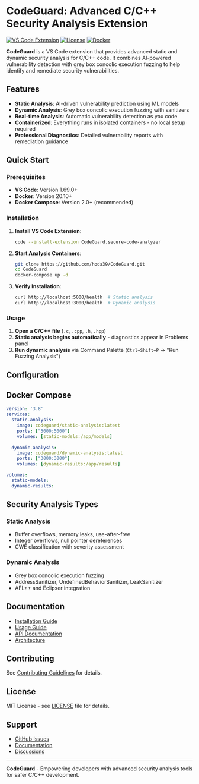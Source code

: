 # CodeGuard: Advanced C/C++ Security Analysis Extension

[![VS Code Extension](https://img.shields.io/badge/VS%20Code-Extension-blue?logo=visual-studio-code)](https://marketplace.visualstudio.com/)
[![License](https://img.shields.io/badge/License-MIT-green.svg)](LICENSE)
[![Docker](https://img.shields.io/badge/Docker-Containerized-blue?logo=docker)](https://docker.com/)

**CodeGuard** is a VS Code extension that provides advanced static and dynamic security analysis for C/C++ code. It combines AI-powered vulnerability detection with grey box concolic execution fuzzing to help identify and remediate security vulnerabilities.

## Features

- **Static Analysis**: AI-driven vulnerability prediction using ML models
- **Dynamic Analysis**: Grey box concolic execution fuzzing with sanitizers
- **Real-time Analysis**: Automatic vulnerability detection as you code
- **Containerized**: Everything runs in isolated containers - no local setup required
- **Professional Diagnostics**: Detailed vulnerability reports with remediation guidance

## Quick Start

### Prerequisites
- **VS Code**: Version 1.69.0+
- **Docker**: Version 20.10+
- **Docker Compose**: Version 2.0+ (recommended)

### Installation

1. **Install VS Code Extension**:
   ```bash
   code --install-extension CodeGuard.secure-code-analyzer
   ```

2. **Start Analysis Containers**:
   ```bash
   git clone https://github.com/hoda39/CodeGuard.git
   cd CodeGuard
   docker-compose up -d
   ```

3. **Verify Installation**:
   ```bash
   curl http://localhost:5000/health  # Static analysis
   curl http://localhost:3000/health  # Dynamic analysis
   ```

### Usage

1. **Open a C/C++ file** (`.c`, `.cpp`, `.h`, `.hpp`)
2. **Static analysis begins automatically** - diagnostics appear in Problems panel
3. **Run dynamic analysis** via Command Palette (`Ctrl+Shift+P` → "Run Fuzzing Analysis")

## Configuration



## Docker Compose

```yaml
version: '3.8'
services:
  static-analysis:
    image: codeguard/static-analysis:latest
    ports: ["5000:5000"]
    volumes: [static-models:/app/models]
    
  dynamic-analysis:
    image: codeguard/dynamic-analysis:latest
    ports: ["3000:3000"]
    volumes: [dynamic-results:/app/results]

volumes:
  static-models:
  dynamic-results:
```

## Security Analysis Types

### Static Analysis
- Buffer overflows, memory leaks, use-after-free
- Integer overflows, null pointer dereferences
- CWE classification with severity assessment

### Dynamic Analysis
- Grey box concolic execution fuzzing
- AddressSanitizer, UndefinedBehaviorSanitizer, LeakSanitizer
- AFL++ and Eclipser integration

## Documentation

- [Installation Guide](docs/INSTALLATION.md)
- [Usage Guide](docs/USAGE.md)
- [API Documentation](docs/API.md)
- [Architecture](docs/ARCHITECTURE.md)

## Contributing

See [Contributing Guidelines](docs/CONTRIBUTING.md) for details.

## License

MIT License - see [LICENSE](LICENSE) file for details.

## Support

- [GitHub Issues](https://github.com/hoda39/CodeGuard/issues)
- [Documentation](docs/)
- [Discussions](https://github.com/hoda39/CodeGuard/discussions)

---

**CodeGuard** - Empowering developers with advanced security analysis tools for safer C/C++ development.
